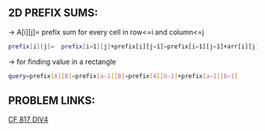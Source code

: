 **2D PREFIX SUMS:**
--

-> A[i][j]= prefix sum for every cell in row<=i and column<=j 
```sh
prefix[i][j]=  prefix[i−1][j]+prefix[i][j−1]−prefix[i−1][j−1]+arr[i][j]
```
-> for finding value in a rectangle 
```sh
query=prefix[A][B]−prefix[a−1][B]−prefix[A][b−1]+prefix[a−1][b−1]
```

**PROBLEM LINKS:**
--

[CF 817 DIV4](https://codeforces.com/contest/1722/problem/E)


